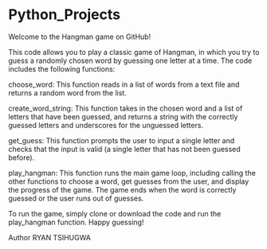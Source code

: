 # Python_Projects
Welcome to the Hangman game on GitHub!

This code allows you to play a classic game of Hangman, in which you try to guess a randomly chosen word by guessing one letter at a time. The code includes the following functions:

choose_word: This function reads in a list of words from a text file and returns a random word from the list.

create_word_string: This function takes in the chosen word and a list of letters that have been guessed, and returns a string with the correctly guessed letters and underscores for the unguessed letters.

get_guess: This function prompts the user to input a single letter and checks that the input is valid (a single letter that has not been guessed before).

play_hangman: This function runs the main game loop, including calling the other functions to choose a word, get guesses from the user, and display the progress of the 
game. The game ends when the word is correctly guessed or the user runs out of guesses.

To run the game, simply clone or download the code and run the play_hangman function. Happy guessing!

Author RYAN TSIHUGWA

